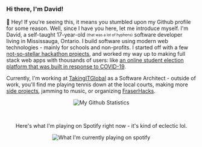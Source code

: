 ### Hi there, I'm David!

👋 Hey! If you're seeing this, it means you stumbled upon my Github profile for some reason. Well, since I have you here, let me introduce myself. I'm David, a self-taught 17-year-old <sub><sup>(that was a lot of hyphens)</sup></sub> software developer living in Mississauga, Ontario. I build software using modern web technologies - mainly for schools and non-profits. I started off with a few [not-so-stellar hackathon projects](https://devpost.com/software/homify), and worked my way up to making full stack web apps with thousands of users: like [an online student election platform that was built in response to COVID-19](https://github.com/fraser-votes). 

Currently, I'm working at [TakingITGlobal](https://takingitglobal.org) as a Software Architect - outside of work, you'll find me playing tennis down at the local courts, making more [side projects](https://donations.exposed), jamming to music, or organizing [FraserHacks](https://fraserhacks.ca).

<p align="center">
  <img alt="My Github Statistics" src="https://github-readme-stats.vercel.app/api?username=davidli3100">
</p>
<br/>
<p align="center">
  Here's what I'm playing on Spotify right now - it's kind of eclectic lol.
</p>

<p align="center">
  <img alt="What I'm currently playing on spotify" src="https://spotify-github-profile.vercel.app/api/view?uid=12172317276&cover_image=true">
</p>

